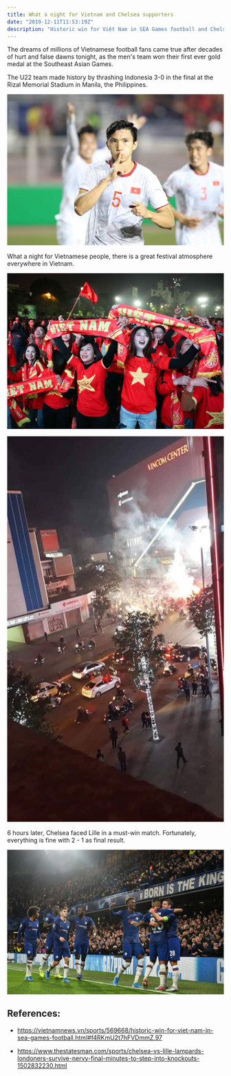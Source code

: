 ```yaml
---
title: What a night for Vietnam and Chelsea supporters
date: "2019-12-11T11:53:19Z"
description: "Historic win for Việt Nam in SEA Games football and Chelsea go through Champions League group stage to knockout phase."
---
```


The dreams of millions of Vietnamese football fans came true after decades of hurt and false dawns tonight, as the men's team won their first ever gold medal at the Southeast Asian Games.

The U22 team made history by thrashing Indonesia 3-0 in the final at the Rizal Memorial Stadium in Manila, the Philippines.

![Đoàn Văn Hậu celebrates one of his two goals. VNA/VNS Photo Hoàng Linh](./doan-van-hau.jpg)

What a night for Vietnamese people, there is a great festival atmosphere everywhere in Vietnam.

![Fans support the men's U22 Vietnamese football team at the SEA Games in Hà Nội. VNA/VNS  Photo Thanh Tùng](./vietnam-fans.jpg)

![Young buffalos burn Chrismas tree at Vincom Pham Ngoc Thach. (Photo by Facebook Dota2vn, VOZVN)](./tre-trau-dot-cay-thong-vincom.jpg)

6 hours later, Chelsea faced Lille in a must-win match. Fortunately, everything is fine with 2 - 1 as final result.

![Chelsea's Spanish defender Cesar Azpilicueta (R) celebrates with teammates after scoring their second goal during the UEFA Champion's League Group H football match between Chelsea and Lille at Stamford Bridge in London on December 10, 2019. (Photo by Glyn KIRK / AFP)](./chelsea.jpg)

## References:
* https://vietnamnews.vn/sports/569668/historic-win-for-viet-nam-in-sea-games-football.html#f4RKmU2t7hFVDmmZ.97

* https://www.thestatesman.com/sports/chelsea-vs-lille-lampards-londoners-survive-nervy-final-minutes-to-step-into-knockouts-1502832230.html
